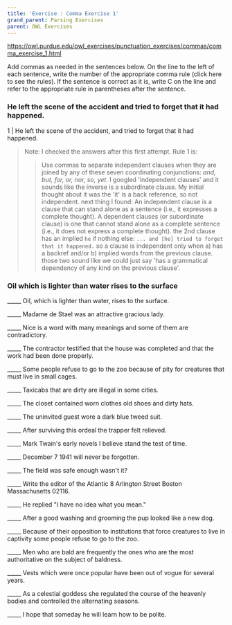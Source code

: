 ```yaml
---
title: 'Exercise : Comma Exercise 1'
grand_parent: Parsing Exercises
parent: OWL Exercises
---
```


https://owl.purdue.edu/owl_exercises/punctuation_exercises/commas/comma_exercise_1.html

Add commas as needed in the sentences below. On the line to the left of each sentence, write the number of the appropriate comma rule (click here to see the rules). If the sentence is correct as it is, write C on the line and refer to the appropriate rule in parentheses after the sentence.

### He left the scene of the accident and tried to forget that it had happened.

1 | He left the scene of the accident, and tried to forget that it had happened.

> Note: I checked the answers after this first attempt. Rule 1 is:
> > Use commas to separate independent clauses when they are joined by any of these seven coordinating conjunctions: *and, but, for, or, nor, so, yet*.
> I googled 'independent clauses' and it sounds like the inverse is a subordinate clause. My initial thought about it was the 'it' is a back reference, so not independent.
> next thing I found:
> > An independent clause is a clause that can stand alone as a sentence (i.e., it expresses a complete thought). A dependent clauses (or subordinate clause) is one that cannot stand alone as a complete sentence (i.e., it does not express a complete thought).
> the 2nd clause has an implied `he` if nothing else: `... and [he] tried to forget that it happened.`
> so a clause is independent only when a) has a backref and/or b) implied words from the previous clause.
> those two sound like we could just say 'has a grammatical dependency of any kind on the previous clause'.

### Oil which is lighter than water rises to the surface

_____ Oil, which is lighter than water, rises to the surface.

_____ Madame de Stael was an attractive gracious lady.

_____ Nice is a word with many meanings and some of them are contradictory.

_____ The contractor testified that the house was completed and that the work had been done properly.

_____ Some people refuse to go to the zoo because of pity for creatures that must live in small cages.

_____ Taxicabs that are dirty are illegal in some cities.

_____ The closet contained worn clothes old shoes and dirty hats.

_____ The uninvited guest wore a dark blue tweed suit.

_____ After surviving this ordeal the trapper felt relieved.

_____ Mark Twain's early novels I believe stand the test of time.

_____ December 7 1941 will never be forgotten.

_____ The field was safe enough wasn't it?

_____ Write the editor of the Atlantic 8 Arlington Street Boston Massachusetts 02116.

_____ He replied "I have no idea what you mean."

_____ After a good washing and grooming the pup looked like a new dog.

_____ Because of their opposition to institutions that force creatures to live in captivity some people refuse to go to the zoo.

_____ Men who are bald are frequently the ones who are the most authoritative on the subject of baldness.

_____ Vests which were once popular have been out of vogue for several years.

_____ As a celestial goddess she regulated the course of the heavenly bodies and controlled the alternating seasons.

_____ I hope that someday he will learn how to be polite.

